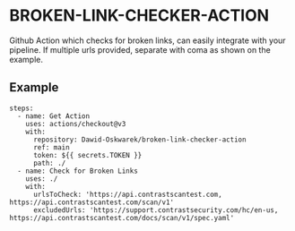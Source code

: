 # BROKEN-LINK-CHECKER-ACTION
Github Action which checks for broken links, can easily integrate with your pipeline. If multiple urls provided, separate with coma as shown on the example.

## Example
    steps:
      - name: Get Action
        uses: actions/checkout@v3
        with:
          repository: Dawid-Oskwarek/broken-link-checker-action
          ref: main
          token: ${{ secrets.TOKEN }}
          path: ./
      - name: Check for Broken Links
        uses: ./
        with:
          urlsToCheck: 'https://api.contrastscantest.com, https://api.contrastscantest.com/scan/v1'
          excludedUrls: 'https://support.contrastsecurity.com/hc/en-us, https://api.contrastscantest.com/docs/scan/v1/spec.yaml'
